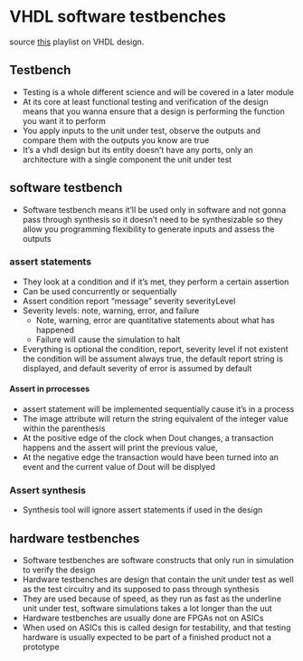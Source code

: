 # VHDL software testbenches 
source [this](https://www.youtube.com/playlist?list=PLyWAP9QBe16p2HXVcyEgGAFicXJI797jK) playlist on VHDL design.

## Testbench
- Testing is a whole different science and will be covered in a later module 
- At its core at least functional testing and verification of the design means that you wanna ensure that a design is performing the function you want it to perform
- You apply inputs to the unit under test, observe the outputs and compare them with the outputs you know are true
- It’s a vhdl design but its entity doesn’t have any ports, only an architecture with a single component the unit under test 

## software testbench
- Software testbench means it’ll be used only in software and not gonna pass through synthesis so it doesn’t need to be synthesizable so they allow you programming flexibility to generate inputs and assess the outputs

### assert statements
- They look at a condition and if it’s met, they perform a certain assertion
- Can be used concurrently or sequentially 
- Assert condition report “message” severity severityLevel
- Severity levels: note, warning, error, and failure
    - Note, warning, error are quantitative statements about what has happened
    - Failure will cause the simulation to halt 
- Everything is optional the condition, report, severity level if not existent the condition will be assument always true, the default report string is displayed, and default severity of error is assumed by default

#### Assert in prrocesses
- assert statement will be implemented sequentially cause it’s in a process 
- The image attribute will return the string equivalent of the integer value within the parenthesis
- At the positive edge of the clock when Dout changes, a transaction happens and the assert will print the previous value, 
- At the negative edge the transaction would have been turned into an event and the current value of Dout will be displyed
  
### Assert synthesis 
- Synthesis tool will ignore assert statements if used in the design

## hardware testbenches
- Software testbenches are software constructs that only run in simulation to verify the design
- Hardware testbenches are design that contain the unit under test as well as the test circuitry and its supposed to pass through synthesis 
- They are used because of speed, as they run as fast as the underline unit under test, software simulations takes a lot longer than the uut
- Hardware testbenches are usually done are FPGAs not on ASICs
- When used on ASICs this is called design for testability, and that testing hardware is usually expected to be part of  a finished product not a prototype

